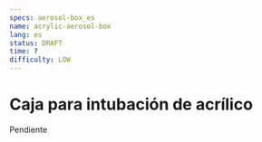 ```yaml
---
specs: aerosol-box_es
name: acrylic-aerosol-box
lang: es
status: DRAFT
time: ?
difficulty: LOW
---
```


# Caja para intubación de acrílico

Pendiente
